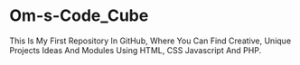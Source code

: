 # Om-s-Code_Cube
This Is My First Repository In GitHub, Where You Can Find Creative, Unique Projects Ideas And Modules Using HTML, CSS Javascript And PHP.
